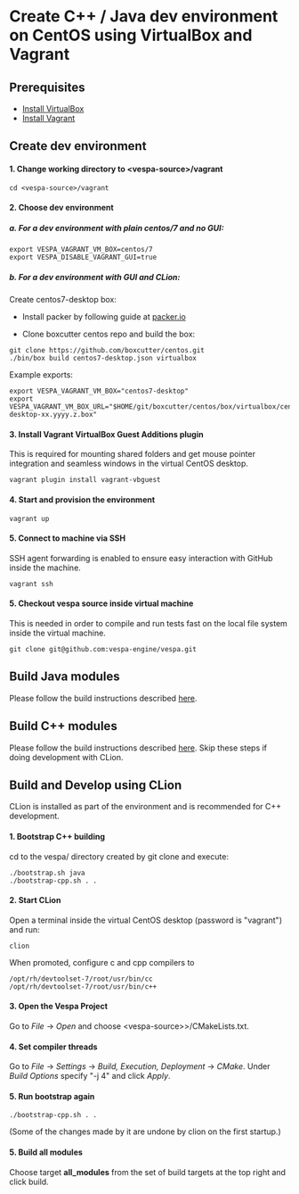<!-- Copyright 2017 Yahoo Holdings. Licensed under the terms of the Apache 2.0 license. See LICENSE in the project root. -->

# Create C++ / Java dev environment on CentOS using VirtualBox and Vagrant

## Prerequisites
* [Install VirtualBox](https://www.virtualbox.org/wiki/Downloads)
* [Install Vagrant](https://www.vagrantup.com/downloads.html)

## Create dev environment

#### 1. Change working directory to &lt;vespa-source&gt;/vagrant

    cd <vespa-source>/vagrant

#### 2. Choose dev environment

##### a. For a dev environment with plain centos/7 and no GUI:

    export VESPA_VAGRANT_VM_BOX=centos/7
    export VESPA_DISABLE_VAGRANT_GUI=true

##### b. For a dev environment with GUI and CLion:

Create centos7-desktop box:

* Install packer by following guide at [packer.io](https://www.packer.io/intro/getting-started/install.html)

* Clone boxcutter centos repo and build the box:
```
git clone https://github.com/boxcutter/centos.git
./bin/box build centos7-desktop.json virtualbox
```

Example exports:

    export VESPA_VAGRANT_VM_BOX="centos7-desktop"
    export VESPA_VAGRANT_VM_BOX_URL="$HOME/git/boxcutter/centos/box/virtualbox/centos7-desktop-xx.yyyy.z.box"


#### 3. Install Vagrant VirtualBox Guest Additions plugin
This is required for mounting shared folders and get mouse pointer integration and seamless windows in the virtual CentOS desktop.

    vagrant plugin install vagrant-vbguest

#### 4. Start and provision the environment

    vagrant up

#### 5. Connect to machine via SSH
SSH agent forwarding is enabled to ensure easy interaction with GitHub inside the machine.

    vagrant ssh

#### 5. Checkout vespa source inside virtual machine
This is needed in order to compile and run tests fast on the local file system inside the virtual machine.

    git clone git@github.com:vespa-engine/vespa.git

## Build Java modules
Please follow the build instructions described [here](../README.md#build-java-modules).


## Build C++ modules
Please follow the build instructions described [here](../README.md#build-c-modules).
Skip these steps if doing development with CLion.


## Build and Develop using CLion
CLion is installed as part of the environment and is recommended for C++ development.

#### 1. Bootstrap C++ building
cd to the vespa/ directory created by git clone and execute:

    ./bootstrap.sh java
    ./bootstrap-cpp.sh . .

#### 2. Start CLion
Open a terminal inside the virtual CentOS desktop (password is "vagrant") and run:

    clion

When promoted, configure c and cpp compilers to 

    /opt/rh/devtoolset-7/root/usr/bin/cc
    /opt/rh/devtoolset-7/root/usr/bin/c++    

#### 3. Open the Vespa Project
Go to *File* -> *Open* and choose &lt;vespa-source>&gt;/CMakeLists.txt.

#### 4. Set compiler threads
Go to *File* -> *Settings* -> *Build, Execution, Deployment* -> *CMake*.
Under *Build Options* specify "-j 4" and click *Apply*.

#### 5. Run bootstrap again

    ./bootstrap-cpp.sh . .

(Some of the changes made by it are undone by clion on the first startup.)

#### 5. Build all modules
Choose target **all_modules** from the set of build targets at the top right and click build.

